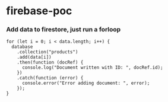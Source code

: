 # firebase-poc

### Add data to firestore, just run a forloop

```
for (let i = 0; i < data.length; i++) {
  database
    .collection("products")
    .add(data[i])
    .then(function (docRef) {
      console.log("Document written with ID: ", docRef.id);
    })
    .catch(function (error) {
      console.error("Error adding document: ", error);
    });
} 
```
